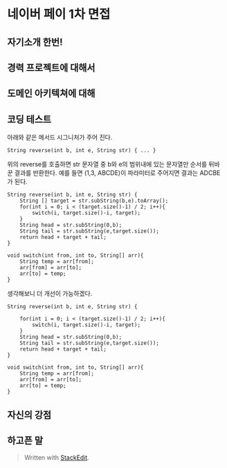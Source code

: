 # 네이버 페이 1차 면접

## 자기소개 한번!

## 경력 프로젝트에 대해서

## 도메인 아키텍쳐에 대해

## 코딩 테스트
아래와 같은 메서드 시그니처가 주어 진다. 
```
String reverse(int b, int e, String str) { ... }
```
위의 reverse를 호출하면 str 문자열 중 b와 e의 범위내에 있는 문자열만 순서를 뒤바꾼 결과를 반환한다. 예를 들면 (1,3, ABCDE)이 파라미터로 주어지면 결과는 ADCBE가 된다. 

``` // myAnswer
String reverse(int b, int e, String str) {
	String [] target = str.subString(b,e).toArray();
	for(int i = 0; i < (target.size()-1) / 2; i++){
		switch(i, target.size()-i, target);
	}
	String head = str.subString(0,b);
	String tail = str.subString(e,target.size());
	return head + target + tail;
}

void switch(int from, int to, String[] arr){
	String temp = arr[from];
	arr[from] = arr[to];
	arr[to] = temp;
}
```
생각해보니 더 개선이 가능하겠다.

``` // myAnswer
String reverse(int b, int e, String str) {
	
	for(int i = 0; i < (target.size()-1) / 2; i++){
		switch(i, target.size()-i, target);
	}
	String head = str.subString(0,b);
	String tail = str.subString(e,target.size());
	return head + target + tail;
}

void switch(int from, int to, String[] arr){
	String temp = arr[from];
	arr[from] = arr[to];
	arr[to] = temp;
}
```



## 자신의 강점

## 하고픈 말




> Written with [StackEdit](https://stackedit.io/).
<!--stackedit_data:
eyJoaXN0b3J5IjpbMTkxODQyMDA1MiwxODY1ODA5MTcwXX0=
-->